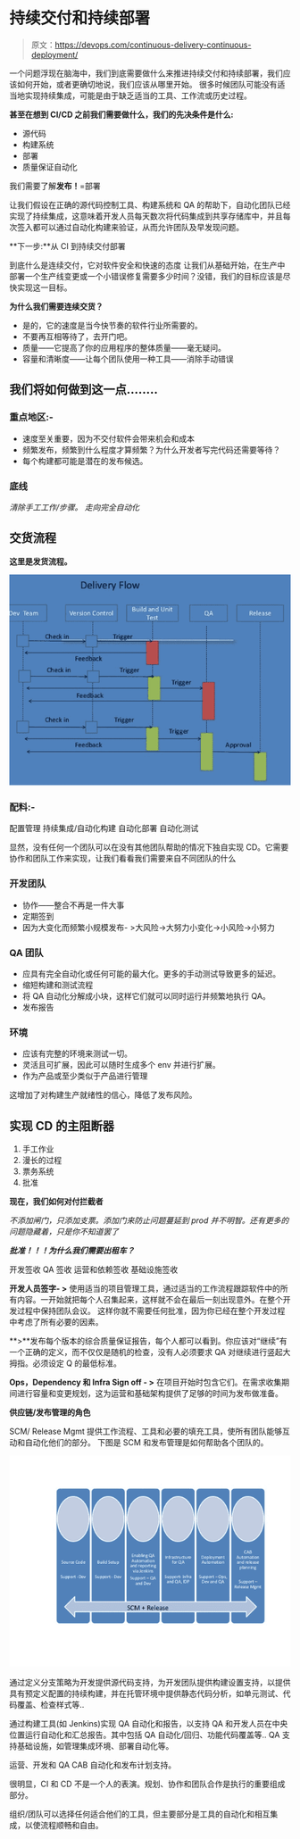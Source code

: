 # 持续交付和持续部署

> 原文：<https://devops.com/continuous-delivery-continuous-deployment/>

一个问题浮现在脑海中，我们到底需要做什么来推进持续交付和持续部署，我们应该如何开始，或者更确切地说，我们应该从哪里开始。 很多时候团队可能没有适当地实现持续集成，可能是由于缺乏适当的工具、工作流或历史过程。

**甚至在想到 CI/CD 之前我们需要做什么，我们的先决条件是什么:**

*   源代码
*   构建系统
*   部署
*   质量保证自动化

我们需要了解**发布！**=部署

让我们假设在正确的源代码控制工具、构建系统和 QA 的帮助下，自动化团队已经实现了持续集成，这意味着开发人员每天数次将代码集成到共享存储库中，并且每次签入都可以通过自动化构建来验证，从而允许团队及早发现问题。

**下一步:**从 CI 到持续交付部署

到底什么是连续交付，它对软件安全和快速的态度
让我们从基础开始，在生产中部署一个生产线变更或一个小错误修复需要多少时间？没错，我们的目标应该是尽快实现这一目标。

**为什么我们需要连续交货？**

*   是的，它的速度是当今快节奏的软件行业所需要的。
*   不要再互相等待了，去开门吧。
*   质量——它提高了你的应用程序的整体质量——毫无疑问。
*   容量和清晰度——让每个团队使用一种工具——消除手动错误

## 我们将如何做到这一点……..

### **重点地区:-**

*   速度至关重要，因为不交付软件会带来机会和成本
*   频繁发布，频繁到什么程度才算频繁？为什么开发者写完代码还需要等待？
*   每个构建都可能是潜在的发布候选。

### **底线**

*清除手工工作/步骤。*
*走向完全自动化*

## 交货流程

**这里是发货流程。**

![](img/92af65f188f8d65a81f7dd13fc87e98b.png)

### **配料:-**

配置管理
持续集成/自动化构建
自动化部署
自动化测试

显然，没有任何一个团队可以在没有其他团队帮助的情况下独自实现 CD。它需要协作和团队工作来实现，让我们看看我们需要来自不同团队的什么

### **开发团队**

*   协作——整合不再是一件大事
*   定期签到
*   因为大变化而频繁小规模发布- >大风险->大努力小变化->小风险->小努力

### **QA 团队**

*   应具有完全自动化或任何可能的最大化。更多的手动测试导致更多的延迟。
*   缩短构建和测试流程
*   将 QA 自动化分解成小块，这样它们就可以同时运行并频繁地执行 QA。
*   发布报告

### **环境**

*   应该有完整的环境来测试一切。
*   灵活且可扩展，因此可以随时生成多个 env 并进行扩展。
*   作为产品或至少类似于产品进行管理

这增加了对构建生产就绪性的信心，降低了发布风险。

## 实现 CD 的主阻断器

1.  手工作业
2.  漫长的过程
3.  票务系统
4.  批准

**现在，我们如何对付拦截者**

*不添加闸门，只添加支票。添加门来防止问题蔓延到 prod 并不明智。还有更多的问题隐藏着，只是你不知道罢了*

***批准！！！为什么我们需要出租车？***

开发签收
QA 签收
运营和依赖签收
基础设施签收

**开发人员签字- >** 使用适当的项目管理工具，通过适当的工作流程跟踪软件中的所有内容。一开始就把每个人召集起来，这样就不会在最后一刻出现意外。在整个开发过程中保持团队会议。 这样你就不需要任何批准，因为你已经在整个开发过程中考虑了所有必要的因素。

**>**发布每个版本的综合质量保证报告，每个人都可以看到。你应该对“继续”有一个正确的定义，而不仅仅是随机的检查，没有人必须要求 QA 对继续进行竖起大拇指。必须设定 Q 的最低标准。

**Ops，Dependency 和 Infra Sign off - >** 在项目开始时包含它们。在需求收集期间进行容量和变更规划，这为运营和基础架构提供了足够的时间为发布做准备。

**供应链/发布管理的角色**

SCM/ Release Mgmt 提供工作流程、工具和必要的填充工具，使所有团队能够互动和自动化他们的部分。
下图是 SCM 和发布管理是如何帮助各个团队的。

![](img/5de4b6ba8ecc048e7b0875665f729510.png)

通过定义分支策略为开发提供源代码支持，为开发团队提供构建设置支持，以提供具有预定义配置的持续构建，并在托管环境中提供静态代码分析，如单元测试、代码覆盖、检查样式等..

通过构建工具(如 Jenkins)实现 QA 自动化和报告，以支持 QA 和开发人员在中央位置运行自动化和汇总报告。其中包括 QA 自动化/回归、功能代码覆盖等..
QA 支持基础设施，如管理集成环境、部署自动化等。

运营、开发和 QA CAB 自动化和发布计划支持。

很明显，CI 和 CD 不是一个人的表演。规划、协作和团队合作是执行的重要组成部分。

组织/团队可以选择任何适合他们的工具，但主要部分是工具的自动化和相互集成，以使流程顺畅和自由。